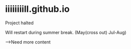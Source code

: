 # iiiiiiiill.github.io

Project halted 

Will restart during summer break. (May(cross out) Jul-Aug) 

-->Need more content 
